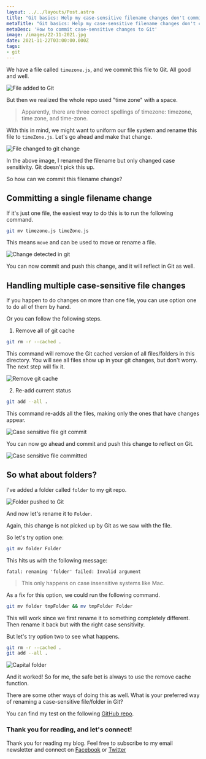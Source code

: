 ```yaml
---
layout: ../../layouts/Post.astro
title: "Git basics: Help my case-sensitive filename changes don't commit"
metaTitle: "Git basics: Help my case-sensitive filename changes don't commit"
metaDesc: 'How to commit case-sensitive changes to Git'
image: /images/22-11-2021.jpg
date: 2021-11-22T03:00:00.000Z
tags:
- git
---
```

We have a file called `timezone.js`, and we commit this file to Git. All good and well.

![File added to Git](https://cdn.hashnode.com/res/hashnode/image/upload/v1636608305170/AocvoV9oC.png)

But then we realized the whole repo used "time zone" with a space.

> Apparently, there are three correct spellings of timezone: timezone, time zone, and time-zone.

With this in mind, we might want to uniform our file system and rename this file to `timeZone.js`. Let's go ahead and make that change.

![File changed to git change](https://cdn.hashnode.com/res/hashnode/image/upload/v1636608448886/ZHwTJEZyy.png)

In the above image, I renamed the filename but only changed case sensitivity.
Git doesn't pick this up.

So how can we commit this filename change?

## Committing a single filename change

If it's just one file, the easiest way to do this is to run the following command.

```bash
git mv timezone.js timeZone.js
```

This means `move` and can be used to move or rename a file.

![Change detected in git](https://cdn.hashnode.com/res/hashnode/image/upload/v1636608602476/wdxvFeHF3.png)

You can now commit and push this change, and it will reflect in Git as well.

## Handling multiple case-sensitive file changes

If you happen to do changes on more than one file, you can use option one to do all of them by hand.

Or you can follow the following steps.

1. Remove all of git cache

```bash
git rm -r --cached .
```

This command will remove the Git cached version of all files/folders in this directory.
You will see all files show up in your git changes, but don't worry. The next step will fix it.

![Remove git cache](https://cdn.hashnode.com/res/hashnode/image/upload/v1636609080967/CNJjyme_5F.png)

2. Re-add current status

```bash
git add --all .
```

This command re-adds all the files, making only the ones that have changes appear.

![Case sensitive file git commit](https://cdn.hashnode.com/res/hashnode/image/upload/v1636609143536/iFN7mgFst.png)

You can now go ahead and commit and push this change to reflect on Git.

![Case sensitive file committed](https://cdn.hashnode.com/res/hashnode/image/upload/v1636609214613/-xa9Wsw8q.png)

## So what about folders?

I've added a folder called `folder` to my git repo.

![Folder pushed to Git](https://cdn.hashnode.com/res/hashnode/image/upload/v1636609324779/-EKvAikfP.png)

And now let's rename it to `Folder`.

Again, this change is not picked up by Git as we saw with the file.

So let's try option one:

```bash
git mv folder Folder
```

This hits us with the following message:

```text
fatal: renaming 'folder' failed: Invalid argument
```

> This only happens on case insensitive systems like Mac.

As a fix for this option, we could run the following command.

```bash
git mv folder tmpFolder && mv tmpFolder Folder
```

This will work since we first rename it to something completely different.
Then rename it back but with the right case sensitivity.

But let's try option two to see what happens.

```bash
git rm -r --cached .
git add --all .     
```

![Capital folder](https://cdn.hashnode.com/res/hashnode/image/upload/v1636609864331/Q9IMtb2_d.png)

And it worked! So for me, the safe bet is always to use the remove cache function.

There are some other ways of doing this as well.
What is your preferred way of renaming a case-sensitive file/folder in Git?

You can find my test on the following [GitHub repo](https://github.com/rebelchris/git-test/tree/timezone).

### Thank you for reading, and let's connect!

Thank you for reading my blog. Feel free to subscribe to my email newsletter and connect on [Facebook](https://www.facebook.com/DailyDevTipsBlog) or [Twitter](https://twitter.com/DailyDevTips1)
